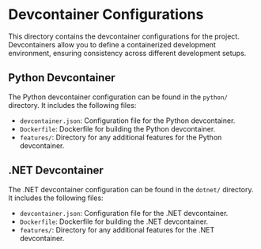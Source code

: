 # Devcontainer Configurations

This directory contains the devcontainer configurations for the project. Devcontainers allow you to define a containerized development environment, ensuring consistency across different development setups.

## Python Devcontainer

The Python devcontainer configuration can be found in the `python/` directory. It includes the following files:
- `devcontainer.json`: Configuration file for the Python devcontainer.
- `Dockerfile`: Dockerfile for building the Python devcontainer.
- `features/`: Directory for any additional features for the Python devcontainer.

## .NET Devcontainer

The .NET devcontainer configuration can be found in the `dotnet/` directory. It includes the following files:
- `devcontainer.json`: Configuration file for the .NET devcontainer.
- `Dockerfile`: Dockerfile for building the .NET devcontainer.
- `features/`: Directory for any additional features for the .NET devcontainer.
